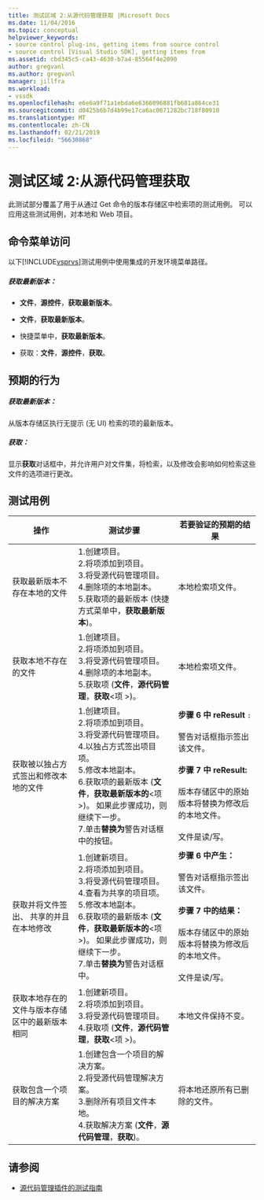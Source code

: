 ```yaml
---
title: 测试区域 2:从源代码管理获取 |Microsoft Docs
ms.date: 11/04/2016
ms.topic: conceptual
helpviewer_keywords:
- source control plug-ins, getting items from source control
- source control [Visual Studio SDK], getting items from
ms.assetid: cbd345c5-ca43-4630-b7a4-85564f4e2090
author: gregvanl
ms.author: gregvanl
manager: jillfra
ms.workload:
- vssdk
ms.openlocfilehash: e6e6a9f71a1ebda6e6366096881fb681a864ce31
ms.sourcegitcommit: d0425b6b7d4b99e17ca6ac0671282bc718f80910
ms.translationtype: MT
ms.contentlocale: zh-CN
ms.lasthandoff: 02/21/2019
ms.locfileid: "56630868"
---
```

# <a name="test-area-2-get-from-source-control"></a>测试区域 2:从源代码管理获取
此测试部分覆盖了用于从通过 Get 命令的版本存储区中检索项的测试用例。 可以应用这些测试用例，对本地和 Web 项目。

## <a name="command-menu-access"></a>命令菜单访问
 以下[!INCLUDE[vsprvs](../../code-quality/includes/vsprvs_md.md)]测试用例中使用集成的开发环境菜单路径。

##### <a name="get-latest-version"></a>获取最新版本：

-   **文件**，**源控件**，**获取最新版本**。

-   **文件**，**获取最新版本**。

-   快捷菜单中，**获取最新版本**。

-   获取：**文件**，**源控件**，**获取**。

## <a name="expected-behavior"></a>预期的行为

##### <a name="get-latest-version"></a>获取最新版本：
 从版本存储区执行无提示 (无 UI) 检索的项的最新版本。

##### <a name="get"></a>获取：
 显示**获取**对话框中，并允许用户对文件集，将检索，以及修改会影响如何检索这些文件的选项进行更改。

## <a name="test-cases"></a>测试用例

|操作|测试步骤|若要验证的预期的结果|
|------------|----------------|--------------------------------|
|获取最新版本不存在本地的文件|1.创建项目。<br />2.将项添加到项目。<br />3.将受源代码管理项目。<br />4.删除项的本地副本。<br />5.获取项的最新版本 (快捷方式菜单中，**获取最新版本**)。|本地检索项文件。|
|获取本地不存在的文件|1.创建项目。<br />2.将项添加到项目。<br />3.将受源代码管理项目。<br />4.删除项的本地副本。<br />5.获取项 (**文件**，**源代码管理**，**获取**\<项 >)。|本地检索项文件。|
|获取被以独占方式签出和修改本地的文件|1.创建项目。<br />2.将项添加到项目。<br />3.将受源代码管理项目。<br />4.以独占方式签出项目项。<br />5.修改本地副本。<br />6.获取项的最新版本 (**文件**，**获取最新版本的**\<项 >)。 如果此步骤成功，则继续下一步。<br />7.单击**替换为**警告对话框中的按钮。|**步骤 6 中 reResult** `:`<br /><br /> 警告对话框指示签出该文件。<br /><br /> **步骤 7 中 reResult:**<br /><br /> 版本存储区中的原始版本将替换为修改后的本地文件。<br /><br /> 文件是读/写。|
|获取并将文件签出、 共享的并且在本地修改|1.创建新项目。<br />2.将项添加到项目。<br />3.将受源代码管理项目。<br />4.查看为共享的项目项。<br />5.修改本地副本。<br />6.获取项的最新版本 (**文件**，**获取最新版本的**\<项 >)。 如果此步骤成功，则继续下一步。<br />7.单击**替换为**警告对话框中。|**步骤 6 中产生：**<br /><br /> 警告对话框指示签出该文件。<br /><br /> **步骤 7 中的结果：**<br /><br /> 版本存储区中的原始版本将替换为修改后的本地文件。<br /><br /> 文件是读/写。|
|获取本地存在的文件与版本存储区中的最新版本相同|1.创建新项目。<br />2.将项添加到项目。<br />3.将受源代码管理项目。<br />4.获取项 (**文件**，**源代码管理**，**获取**\<项 >)。|本地文件保持不变。|
|获取包含一个项目的解决方案|1.创建包含一个项目的解决方案。<br />2.将受源代码管理解决方案。<br />3.删除所有项目文件本地。<br />4.获取解决方案 (**文件**，**源代码管理**，**获取**)。|将本地还原所有已删除的文件。|

## <a name="see-also"></a>请参阅
- [源代码管理插件的测试指南](../../extensibility/internals/test-guide-for-source-control-plug-ins.md)